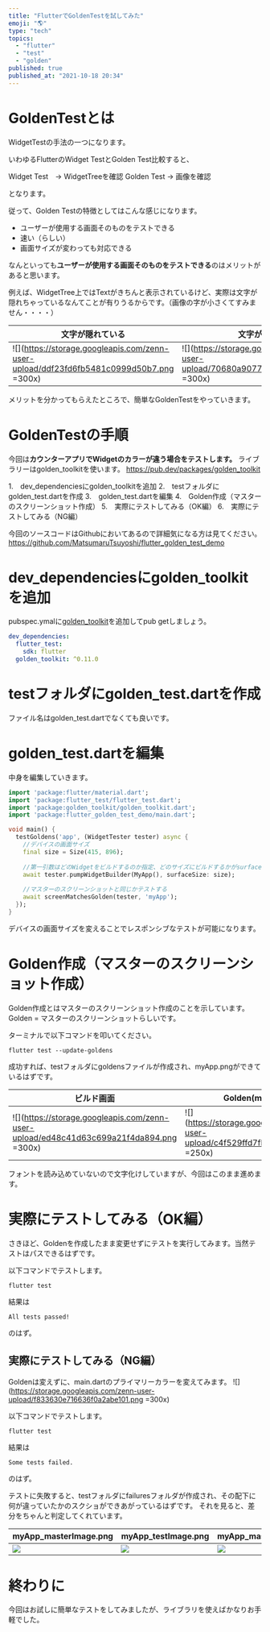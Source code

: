 ```yaml
---
title: "FlutterでGoldenTestを試してみた"
emoji: "🌎"
type: "tech"
topics:
  - "flutter"
  - "test"
  - "golden"
published: true
published_at: "2021-10-18 20:34"
---
```


# GoldenTestとは

WidgetTestの手法の一つになります。

いわゆるFlutterのWidget TestとGolden Test比較すると、

Widget Test　-> WidgetTreeを確認
Golden Test -> 画像を確認

となります。

従って、Golden Testの特徴としてはこんな感じになります。
-  ユーザーが使用する画面そのものをテストできる
-  速い（らしい）
-  画面サイズが変わっても対応できる

なんといっても**ユーザーが使用する画面そのものをテストできる**のはメリットがあると思います。

例えば、WidgetTree上ではTextがきちんと表示されているけど、実際は文字が隠れちゃっているなんてことが有りうるからです。（画像の字が小さくてすみません・・・・）

| 文字が隠れている | 文字が全部表示 | 
| ---- | ---- | 
| ![](https://storage.googleapis.com/zenn-user-upload/ddf23fd6fb5481c0999d50b7.png =300x) | ![](https://storage.googleapis.com/zenn-user-upload/70680a90777d5671c169e990.png =300x) | 

メリットを分かってもらえたところで、簡単なGoldenTestをやっていきます。



# GoldenTestの手順
今回は**カウンターアプリでWidgetのカラーが違う場合をテストします。**
ライブラリーはgolden_toolkitを使います。
https://pub.dev/packages/golden_toolkit

1.　dev_dependenciesにgolden_toolkitを追加
2.　testフォルダにgolden_test.dartを作成
3.　golden_test.dartを編集
4.　Golden作成（マスターのスクリーンショット作成）
5.　実際にテストしてみる（OK編）
6.　実際にテストしてみる（NG編）

今回のソースコードはGithubにおいてあるので詳細気になる方は見てください。
https://github.com/MatsumaruTsuyoshi/flutter_golden_test_demo

# dev_dependenciesにgolden_toolkitを追加
pubspec.ymalに[golden_toolkit](https://pub.dev/packages/golden_toolkit)を追加してpub getしましょう。
```yaml:pubspec.yaml
dev_dependencies:
  flutter_test:
    sdk: flutter
  golden_toolkit: ^0.11.0
```

# testフォルダにgolden_test.dartを作成
ファイル名はgolden_test.dartでなくても良いです。

# golden_test.dartを編集
中身を編集していきます。
```dart:golden_test.dart
import 'package:flutter/material.dart';
import 'package:flutter_test/flutter_test.dart';
import 'package:golden_toolkit/golden_toolkit.dart';
import 'package:flutter_golden_test_demo/main.dart';

void main() {
  testGoldens('app', (WidgetTester tester) async {
    //デバイスの画面サイズ
    final size = Size(415, 896);
    
    //第一引数はどのWidgetをビルドするのか指定、どのサイズにビルドするかがsurfaceSize
    await tester.pumpWidgetBuilder(MyApp(), surfaceSize: size);
    
    //マスターのスクリーンショットと同じかテストする
    await screenMatchesGolden(tester, 'myApp');
  });
}
```

デバイスの画面サイズを変えることでレスポンシブなテストが可能になります。

# Golden作成（マスターのスクリーンショット作成）
Golden作成とはマスターのスクリーンショット作成のことを示しています。Golden = マスターのスクリーンショットらしいです。

ターミナルで以下コマンドを叩いてください。
```command
flutter test --update-goldens
```

成功すれば、testフォルダにgoldensファイルが作成され、myApp.pngができているはずです。

| ビルド画面 | Golden(myApp.png) |
| ---- | ---- |
| ![](https://storage.googleapis.com/zenn-user-upload/ed48c41d63c699a21f4da894.png =300x) | ![](https://storage.googleapis.com/zenn-user-upload/c4f529ffd7fb38fbc21b919b.png =250x) |

フォントを読み込めていないので文字化けしていますが、今回はこのまま進めます。

# 実際にテストしてみる（OK編）
さきほど、Goldenを作成したまま変更せずにテストを実行してみます。当然テストはパスできるはずです。

以下コマンドでテストします。
```
flutter test
```
結果は

```
All tests passed! 
```
のはず。

##  実際にテストしてみる（NG編）
Goldenは変えずに、main.dartのプライマリーカラーを変えてみます。
![](https://storage.googleapis.com/zenn-user-upload/f833630e716636f0a2abe101.png =300x)

以下コマンドでテストします。
```
flutter test
```
結果は

```
Some tests failed. 
```
のはず。

テストに失敗すると、testフォルダにfailuresフォルダが作成され、その配下に何が違っていたかのスクショができあがっているはずです。
それを見ると、差分をちゃんと判定してくれています。

| myApp_masterImage.png | myApp_testImage.png | myApp_maskedDiff.png | myApp_isolatedDiff.png |
| ---- | ---- | ---- | ---- |
| ![](https://storage.googleapis.com/zenn-user-upload/fc2bef37762b0da4db3089ab.png) | ![](https://storage.googleapis.com/zenn-user-upload/7964fa3afa36013a39354dfb.png) | ![](https://storage.googleapis.com/zenn-user-upload/c5b6b47a750e5b51c1aaef11.png) | ![](https://storage.googleapis.com/zenn-user-upload/799b170dd2e3300e9c9e8a88.png) |


# 終わりに
今回はお試しに簡単なテストをしてみましたが、ライブラリを使えばかなりお手軽でした。






